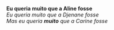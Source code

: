 __Eu queria muito que a Aline fosse__ <br>
_Eu queria muito que a Djenane fosse_ <br>
_Mas eu queria __muito__ que a Carine fosse_
